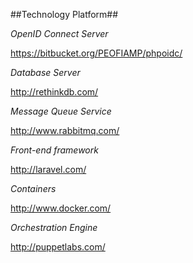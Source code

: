 ##Technology Platform##

*OpenID Connect Server*

https://bitbucket.org/PEOFIAMP/phpoidc/

*Database Server*

http://rethinkdb.com/

*Message Queue Service*

http://www.rabbitmq.com/

*Front-end framework*

http://laravel.com/

*Containers*

http://www.docker.com/

*Orchestration Engine*

http://puppetlabs.com/
